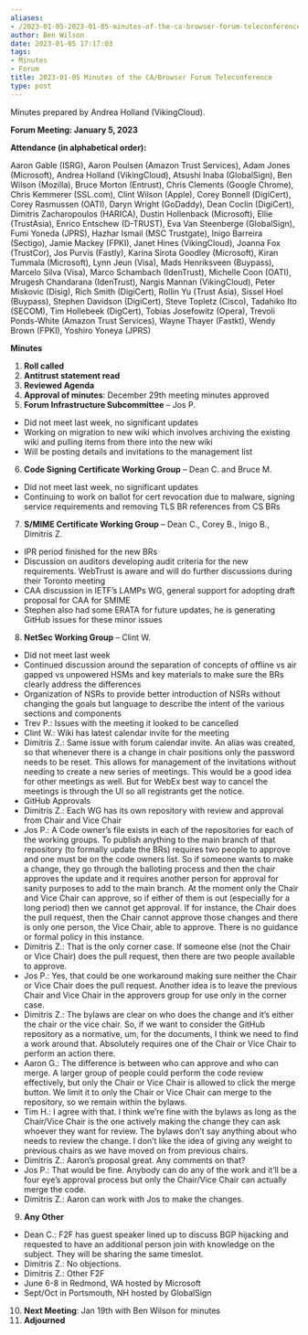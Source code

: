 ```yaml
---
aliases:
- /2023-01-05-2023-01-05-minutes-of-the-ca-browser-forum-teleconference/
author: Ben Wilson
date: 2023-01-05 17:17:03
tags:
- Minutes
- Forum
title: 2023-01-05 Minutes of the CA/Browser Forum Teleconference
type: post
---
```


Minutes prepared by Andrea Holland (VikingCloud).

**Forum Meeting: January 5, 2023**

**Attendance (in alphabetical order):**

Aaron Gable (ISRG), Aaron Poulsen (Amazon Trust Services), Adam Jones (Microsoft), Andrea Holland (VikingCloud), Atsushi Inaba (GlobalSign), Ben Wilson (Mozilla), Bruce Morton (Entrust), Chris Clements (Google Chrome), Chris Kemmerer (SSL.com), Clint Wilson (Apple), Corey Bonnell (DigiCert), Corey Rasmussen (OATI), Daryn Wright (GoDaddy), Dean Coclin (DigiCert), Dimitris Zacharopoulos (HARICA), Dustin Hollenback (Microsoft), Ellie (TrustAsia), Enrico Entschew (D-TRUST), Eva Van Steenberge (GlobalSign), Fumi Yoneda (JPRS), Hazhar Ismail (MSC Trustgate), Inigo Barreira (Sectigo), Jamie Mackey (FPKI), Janet Hines (VikingCloud), Joanna Fox (TrustCor), Jos Purvis (Fastly), Karina Sirota Goodley (Microsoft), Kiran Tummala (Microsoft), Lynn Jeun (Visa), Mads Henriksveen (Buypass), Marcelo Silva (Visa), Marco Schambach (IdenTrust), Michelle Coon (OATI), Mrugesh Chandarana (IdenTrust), Nargis Mannan (VikingCloud), Peter Miskovic (Disig), Rich Smith (DigiCert), Rollin Yu (Trust Asia), Sissel Hoel (Buypass), Stephen Davidson (DigiCert), Steve Topletz (Cisco), Tadahiko Ito (SECOM), Tim Hollebeek (DigCert), Tobias Josefowitz (Opera), Trevoli Ponds-White (Amazon Trust Services), Wayne Thayer (Fastkt), Wendy Brown (FPKI), Yoshiro Yoneya (JPRS)

**Minutes**

1. **Roll called**
1. **Antitrust statement read**
1. **Reviewed Agenda**
1. **Approval of minutes**: December 29th meeting minutes approved
1. **Forum Infrastructure Subcommittee** – Jos P.

- Did not meet last week, no significant updates
- Working on migration to new wiki which involves archiving the existing wiki and pulling items from there into the new wiki
- Will be posting details and invitations to the management list

6. **Code Signing Certificate Working Group** – Dean C. and Bruce M.

- Did not meet last week, no significant updates
- Continuing to work on ballot for cert revocation due to malware, signing service requirements and removing TLS BR references from CS BRs

7. **S/MIME Certificate Working Group** – Dean C., Corey B., Inigo B., Dimitris Z.

- IPR period finished for the new BRs
- Discussion on auditors developing audit criteria for the new requirements. WebTrust is aware and will do further discussions during their Toronto meeting
- CAA discussion in IETF’s LAMPs WG, general support for adopting draft proposal for CAA for SMIME
- Stephen also had some ERATA for future updates, he is generating GitHub issues for these minor issues

8. **NetSec Working Group** – Clint W.

- Did not meet last week
- Continued discussion around the separation of concepts of offline vs air gapped vs unpowered HSMs and key materials to make sure the BRs clearly address the differences
- Organization of NSRs to provide better introduction of NSRs without changing the goals but language to describe the intent of the various sections and components
- Trev P.: Issues with the meeting it looked to be cancelled
- Clint W.: Wiki has latest calendar invite for the meeting
- Dimitris Z.: Same issue with forum calendar invite. An alias was created, so that whenever there is a change in chair positions only the password needs to be reset. This allows for management of the invitations without needing to create a new series of meetings. This would be a good idea for other meetings as well. But for WebEx best way to cancel the meetings is through the UI so all registrants get the notice.
- GitHub Approvals
- Dimitris Z.: Each WG has its own repository with review and approval from Chair and Vice Chair
- Jos P.: A Code owner’s file exists in each of the repositories for each of the working groups. To publish anything to the main branch of that repository (to formally update the BRs) requires two people to approve and one must be on the code owners list. So if someone wants to make a change, they go through the balloting process and then the chair approves the update and it requires another person for approval for sanity purposes to add to the main branch. At the moment only the Chair and Vice Chair can approve, so if either of them is out (especially for a long period) then we cannot get approval. If for instance, the Chair does the pull request, then the Chair cannot approve those changes and there is only one person, the Vice Chair, able to approve. There is no guidance or formal policy in this instance.
- Dimitris Z.: That is the only corner case. If someone else (not the Chair or Vice Chair) does the pull request, then there are two people available to approve.
- Jos P.: Yes, that could be one workaround making sure neither the Chair or Vice Chair does the pull request. Another idea is to leave the previous Chair and Vice Chair in the approvers group for use only in the corner case.
- Dimitris Z.: The bylaws are clear on who does the change and it’s either the chair or the vice chair. So, if we want to consider the GitHub repository as a normative, um, for the documents, I think we need to find a work around that. Absolutely requires one of the Chair or Vice Chair to perform an action there.
- Aaron G.: The difference is between who can approve and who can merge. A larger group of people could perform the code review effectively, but only the Chair or Vice Chair is allowed to click the merge button. We limit it to only the Chair or Vice Chair can merge to the repository, so we remain within the bylaws.
- Tim H.: I agree with that. I think we’re fine with the bylaws as long as the Chair/Vice Chair is the one actively making the change they can ask whoever they want for review. The bylaws don’t say anything about who needs to review the change. I don’t like the idea of giving any weight to previous chairs as we have moved on from previous chairs.
- Dimitris Z.: Aaron’s proposal great. Any comments on that?
- Jos P.: That would be fine. Anybody can do any of the work and it’ll be a four eye’s approval process but only the Chair/Vice Chair can actually merge the code.
- Dimitris Z.: Aaron can work with Jos to make the changes.

9. **Any Other**

- Dean C.: F2F has guest speaker lined up to discuss BGP hijacking and requested to have an additional person join with knowledge on the subject. They will be sharing the same timeslot.
- Dimitris Z.: No objections.
- Dimitris Z.: Other F2F
- June 6-8 in Redmond, WA hosted by Microsoft
- Sept/Oct in Portsmouth, NH hosted by GlobalSign

10. **Next Meeting**: Jan 19th with Ben Wilson for minutes
01. **Adjourned**